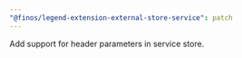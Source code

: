 ```yaml
---
"@finos/legend-extension-external-store-service": patch
---
```


Add support for header parameters in service store.
